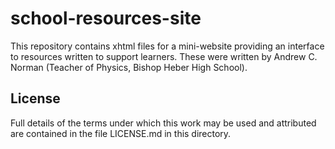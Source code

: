 school-resources-site
=====================

This repository contains xhtml files for a mini-website providing 
an interface to resources written to support learners. These were 
written by Andrew C. Norman (Teacher of Physics, Bishop Heber 
High School).

License
-------

Full details of the terms under which this work may be used and 
attributed are contained in the file LICENSE.md in this 
directory.